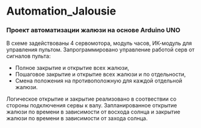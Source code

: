 # Automation_Jalousie
 
<H3>Проект автоматизации жалюзи на основе Arduino UNO</H3>

В схеме задействованы 4 сервомотора, модуль часов, ИК-модуль для управления пультом.
Запрограммировано управление работой серв от сигналов пульта:
<ul>
<li>Полное закрытие и открытие всех жалюзи,
<li>Пошаговое закрытие и открытие всех жалюзи и по отдельности,
<li>Смена положения на противоположную для каждой отдельной жалюзи.
</ul>
Логическое открытие и закрытие реализовано в соотвествии со стороны подключения сервы к валу.
Запланированное открытие жалюзи по времени в зависимости от восхода солнца и закрытие жалюзи по времени в зависимости от захода солнца.
